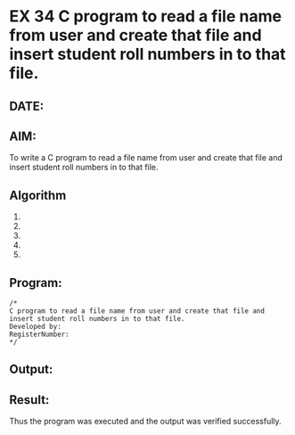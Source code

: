 # EX 34 C program to read a file name from user and create that file and insert student roll numbers in to that file.
## DATE:
## AIM:
To write a C program to read a file name from user and create that file and insert student roll numbers in to that file.

## Algorithm
1. 
2. 
3. 
4.  
5.   

## Program:
```
/*
C program to read a file name from user and create that file and insert student roll numbers in to that file.
Developed by: 
RegisterNumber:  
*/
```

## Output:



## Result:
Thus the program was executed and the output was verified successfully.
